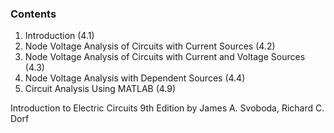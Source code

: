 ### Contents
1. Introduction (4.1)
2. Node Voltage Analysis of Circuits with Current Sources (4.2)
3. Node Voltage Analysis of Circuits with Current and Voltage Sources (4.3)
4. Node Voltage Analysis with Dependent Sources (4.4)
5. Circuit Analysis Using MATLAB (4.9)

Introduction to Electric Circuits 9th Edition by James A. Svoboda, Richard C. Dorf
